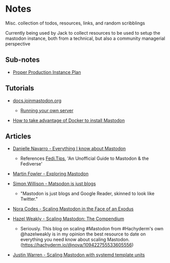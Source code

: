 # Notes

Misc. collection of todos, resources, links, and random scribblings

Currently being used by Jack to collect resources to be used to setup the mastodon instance, both from a technical, but also a community managerial perspective

## Sub-notes

- [Proper Production Instance Plan](./PROD_PLAN.md)

## Tutorials

- [docs.joinmastodon.org](https://docs.joinmastodon.org)
  - [Running your own server](https://docs.joinmastodon.org/user/run-your-own/)

- [How to take advantage of Docker to install Mastodon](https://sleeplessbeastie.eu/2022/05/02/how-to-take-advantage-of-docker-to-install-mastodon/)

## Articles

- [Danielle Navarro - Everything I know about Mastodon](https://blog.djnavarro.net/posts/2022-11-03_what-i-know-about-mastodon/)
  - References [Fedi.Tips](https://fedi.tips/), 'An Unofficial Guide to Mastodon & the Fediverse'

- [Martin Fowler - Exploring Mastodon](https://martinfowler.com/articles/exploring-mastodon.html)

- [Simon Willison - Matsodon is just blogs](https://simonwillison.net/2022/Nov/8/mastodon-is-just-blogs/)
  - "Mastodon is just blogs and Google Reader, skinned to look like Twitter."

- [Nora Codes - Scaling Mastodon in the Face of an Exodus](https://nora.codes/post/scaling-mastodon-in-the-face-of-an-exodus/)

- [Hazel Weakly - Scaling Mastodon: The Compendium](https://hazelweakly.me/blog/scaling-mastodon/)

  - Seriously. This blog on scaling #Mastodon from #Hachyderm's own @hazelweakly is in my opinion the best resource to date on everything you need know about scaling Mastodon. (https://hachyderm.io/@nova/109422755533605556)

- [Justin Warren - Scaling Mastodon with systemd template units](https://www.eigenmagic.com/2022/11/29/scaling-mastodon-with-systemd-template-units/)
